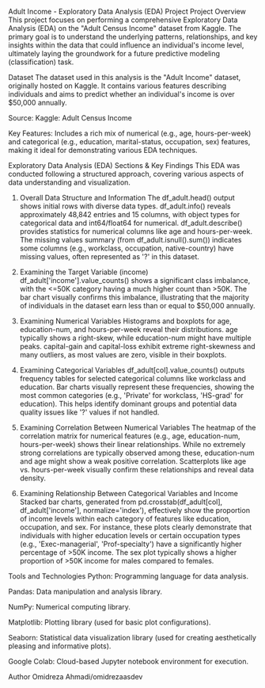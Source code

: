Adult Income - Exploratory Data Analysis (EDA) Project
Project Overview
This project focuses on performing a comprehensive Exploratory Data Analysis (EDA) on the "Adult Census Income" dataset from Kaggle. The primary goal is to understand the underlying patterns, relationships, and key insights within the data that could influence an individual's income level, ultimately laying the groundwork for a future predictive modeling (classification) task.

Dataset
The dataset used in this analysis is the "Adult Income" dataset, originally hosted on Kaggle. It contains various features describing individuals and aims to predict whether an individual's income is over $50,000 annually.

Source: Kaggle: Adult Census Income

Key Features: Includes a rich mix of numerical (e.g., age, hours-per-week) and categorical (e.g., education, marital-status, occupation, sex) features, making it ideal for demonstrating various EDA techniques.

Exploratory Data Analysis (EDA) Sections & Key Findings
This EDA was conducted following a structured approach, covering various aspects of data understanding and visualization.

1. Overall Data Structure and Information
The df_adult.head() output shows initial rows with diverse data types. df_adult.info() reveals approximately 48,842 entries and 15 columns, with object types for categorical data and int64/float64 for numerical. df_adult.describe() provides statistics for numerical columns like age and hours-per-week. The missing values summary (from df_adult.isnull().sum()) indicates some columns (e.g., workclass, occupation, native-country) have missing values, often represented as '?' in this dataset.

2. Examining the Target Variable (income)
df_adult['income'].value_counts() shows a significant class imbalance, with the <=50K category having a much higher count than >50K. The bar chart visually confirms this imbalance, illustrating that the majority of individuals in the dataset earn less than or equal to $50,000 annually.



3. Examining Numerical Variables
Histograms and boxplots for age, education-num, and hours-per-week reveal their distributions. age typically shows a right-skew, while education-num might have multiple peaks. capital-gain and capital-loss exhibit extreme right-skewness and many outliers, as most values are zero, visible in their boxplots.



4. Examining Categorical Variables
df_adult[col].value_counts() outputs frequency tables for selected categorical columns like workclass and education. Bar charts visually represent these frequencies, showing the most common categories (e.g., 'Private' for workclass, 'HS-grad' for education). This helps identify dominant groups and potential data quality issues like '?' values if not handled.



5. Examining Correlation Between Numerical Variables
The heatmap of the correlation matrix for numerical features (e.g., age, education-num, hours-per-week) shows their linear relationships. While no extremely strong correlations are typically observed among these, education-num and age might show a weak positive correlation. Scatterplots like age vs. hours-per-week visually confirm these relationships and reveal data density.



6. Examining Relationship Between Categorical Variables and Income
Stacked bar charts, generated from pd.crosstab(df_adult[col], df_adult['income'], normalize='index'), effectively show the proportion of income levels within each category of features like education, occupation, and sex. For instance, these plots clearly demonstrate that individuals with higher education levels or certain occupation types (e.g., 'Exec-managerial', 'Prof-specialty') have a significantly higher percentage of >50K income. The sex plot typically shows a higher proportion of >50K income for males compared to females.



Tools and Technologies
Python: Programming language for data analysis.

Pandas: Data manipulation and analysis library.

NumPy: Numerical computing library.

Matplotlib: Plotting library (used for basic plot configurations).

Seaborn: Statistical data visualization library (used for creating aesthetically pleasing and informative plots).

Google Colab: Cloud-based Jupyter notebook environment for execution.

Author
Omidreza Ahmadi/omidrezaasdev
